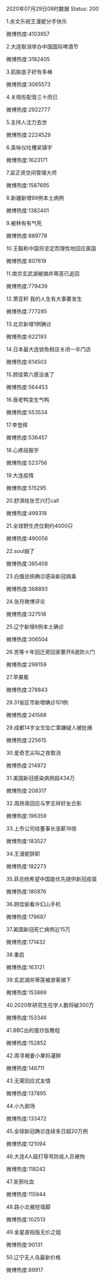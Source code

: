 2020年07月29日09时数据
Status: 200

1.余文乐祝王漫妮分手快乐

微博热度:4103957

2.大连取消举办中国国际啤酒节

微博热度:3182405

3.肌肤底子好有多棒

微博热度:3065573

4.关晓彤配音三十而已

微博热度:2922777

5.主持人沈力去世

微博热度:2224529

6.袁咏仪吐槽吴镇宇

微博热度:1623171

7.梁正贤空间管理大师

微博热度:1587695

8.新疆新增89例本土病例

微博热度:1382401

9.被林有有气死

微博热度:889778

10.王毅称中国将坚定而理性地回应美国

微博热度:807619

11.南京玄武湖被摘并蒂莲已追回

微博热度:779439

12.萧亚轩 我的人生有大事要发生

微博热度:777285

13.北京新增1例确诊

微博热度:622193

14.日本最大连锁免税店关闭一半门店

微博热度:614503

15.顾佳第六感没谁了

微博热度:564453

16.唐老鸭变生气鸭

微博热度:553534

17.李登辉

微博热度:536457

18.心疼段振宇

微博热度:523756

19.大连疫情

微博热度:515295

20.舒淇给张艺兴打call

微博热度:499318

21.全球野生虎仅剩约4000只

微博热度:490056

22.soul崩了

微博热度:385408

23.白俄总统确诊感染新冠病毒

微博热度:368893

24.张月微博评论

微博热度:327518

25.辽宁新增8例本土确诊

微博热度:306504

26.苦等十年回迁房回家要开8道防火门

微博热度:299159

27.苹果蕉

微博热度:278843

28.31省区市新增确诊101例

微博热度:241588

29.成都14岁女生坠亡案嫌疑人被批捕

微博热度:225615

30.爱奇艺尖叫之夜取消

微博热度:214972

31.美国新冠感染病例超434万

微博热度:208317

32.周扬青回应与罗志祥好友合影

微博热度:196359

33.上市公司给董事长涨薪16倍

微博热度:183527

34.王漫妮辞职

微博热度:182273

35.菲总统希望中国能优先提供新冠疫苗

微博热度:180976

36.顾佳偷看许幻山手机

微博热度:179687

37.美国新冠死亡病例近15万

微博热度:171432

38.重启

微博热度:163121

39.玄武湖并蒂莲被游客摘下

微博热度:153869

40.2020年研究生在学人数将破300万

微博热度:153346

41.BBC出的蛋炒饭教程

微博热度:152852

42.周寻被姜小果妈灌醉

微博热度:146711

43.无需回应式友情

微博热度:137895

44.小九剧场

微博热度:133472

45.全球新冠确诊连续多日超20万例

微博热度:121094

46.大连4人殴打辱骂防疫人员被拘

微博热度:118242

47.吴邪吐血

微博热度:115944

48.路小北被挖墙脚

微博热度:102513

49.金星直拍版无价之姐

微博热度:90131

50.辽宁无人岛最新价格

微博热度:89917

